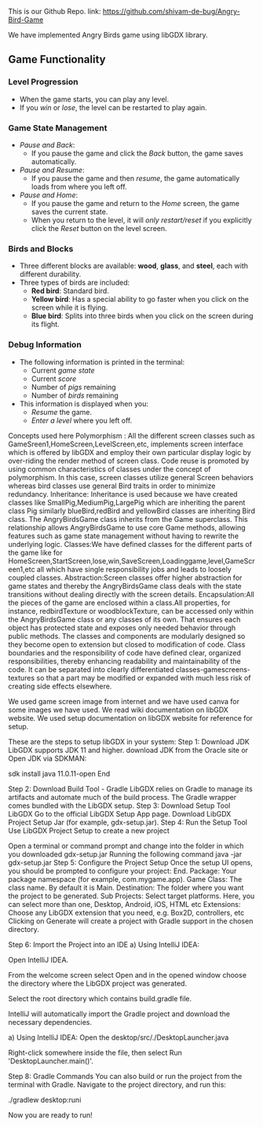


This is our Github Repo. link: https://github.com/shivam-de-bug/Angry-Bird-Game

We have implemented Angry Birds game using libGDX library.

## Game Functionality

### Level Progression
- When the game starts, you can play any level.
- If you *win* or *lose*, the level can be restarted to play again.

### Game State Management
- *Pause and Back*:
    - If you pause the game and click the *Back* button, the game saves automatically.
- *Pause and Resume*:
    - If you pause the game and then *resume*, the game automatically loads from where you left off.
- *Pause and Home*:
    - If you pause the game and return to the *Home* screen, the game saves the current state.
    - When you return to the level, it will *only restart/reset* if you explicitly click the *Reset* button on the level screen.

### Birds and Blocks
- Three different blocks are available: **wood**, **glass**, and **steel**, each with different durability.
- Three types of birds are included:
    - **Red bird**: Standard bird.
    - **Yellow bird**: Has a special ability to go faster when you click on the screen while it is flying.
    - **Blue bird**: Splits into three  birds when you click on the screen during its flight.

### Debug Information
- The following information is printed in the terminal:
    - Current *game state*
    - Current *score*
    - Number of *pigs* remaining
    - Number of *birds* remaining
- This information is displayed when you:
    - *Resume* the game.
    - *Enter a level* where you left off.


Concepts used here
Polymorphism : All the different screen classes such as GameSreen1,HomeScreen,LevelScreen,etc, implements screen interface which is offered by libGDX and employ their own particular display logic by over-riding the render method of screen class. Code reuse is promoted by using common characteristics of classes under the concept of polymorphism. In this case, screen classes utilize general Screen behaviors whereas bird classes use general Bird traits in order to minimize redundancy.
Inheritance: Inheritance is used because we have created classes like SmallPig,MediumPig,LargePig which are inheriting the parent class Pig similarly blueBird,redBird and yellowBird classes are inheriting Bird class. The AngryBirdsGame class inherits from the Game superclass. This relationship allows AngryBirdsGame to use core Game methods, allowing features such as game state management without having to rewrite the underlying logic.
Classes:We have defined classes for the different parts of the game like for HomeScreen,StartScreen,lose,win,SaveScreen,Loadinggame,level,GameScreen1,etc all which have single responsibility jobs and leads to loosely coupled classes.
Abstraction:Screen classes offer higher abstraction for game states and thereby the AngryBirdsGame class deals with the state transitions without dealing directly with the screen details.
Encapsulation:All the pieces of the game are enclosed within a class.All properties, for instance, redbirdTexture or woodblockTexture, can be accessed only within the AngryBirdsGame class or any classes of its own. That ensures each object has protected state and exposes only needed behavior through public methods.
The classes and components are modularly designed so they become open to extension but closed to modification of code.
Class boundaries and the responsibility of code have defined clear, organized responsibilities, thereby enhancing readability and maintainability of the code. It can be separated into clearly differentiated classes-gamescreens-textures so that a part may be modified or expanded with much less risk of creating side effects elsewhere.






We used game screen image from internet and we have used canva for some images we have used.
We read wiki documentation on libGDX website. We used setup documentation on libGDX website for reference for setup.

These are the steps to setup libGDX in your system:
Step 1: Download JDK
LibGDX supports JDK 11 and higher.
download JDK from the Oracle site or Open JDK via SDKMAN:

sdk install java 11.0.11-open
End

Step 2: Download Build Tool - Gradle
LibGDX relies on Gradle to manage its artifacts and automate much of the build process. The Gradle wrapper comes bundled with the LibGDX setup.
Step 3: Download Setup Tool LibGDX
Go to the official LibGDX Setup App page.
Download LibGDX Project Setup Jar (for example, gdx-setup.jar).
Step 4: Run the Setup Tool
Use LibGDX Project Setup to create a new project

Open a terminal or command prompt and change into the folder in which you downloaded gdx-setup.jar
Running the following command
java -jar gdx-setup.jar
Step 5: Configure the Project Setup
Once the setup UI opens, you should be prompted to configure your project:
End.
Package: Your package namespace (for example, com.mygame.app).
Game Class: The class name. By default it is Main.
Destination: The folder where you want the project to be generated.
Sub Projects: Select target platforms. Here, you can select more than one, Desktop, Android, iOS, HTML etc
Extensions: Choose any LibGDX extension that you need, e.g. Box2D, controllers, etc
Clicking on Generate will create a project with Gradle support in the chosen directory.

Step 6: Import the Project into an IDE
a) Using IntelliJ IDEA:

Open IntelliJ IDEA.

From the welcome screen select Open and in the opened window choose the directory where the LibGDX project was generated.

Select the root directory which contains build.gradle file.

IntelliJ will automatically import the Gradle project and download the necessary dependencies.

a) Using IntelliJ IDEA:
Open the desktop/src/./DesktopLauncher.java

Right-click somewhere inside the file, then select Run 'DesktopLauncher.main()'.

Step 8: Gradle Commands
You can also build or run the project from the terminal with Gradle. Navigate to the project directory, and run this:

./gradlew desktop:runi


Now you are ready to run!

